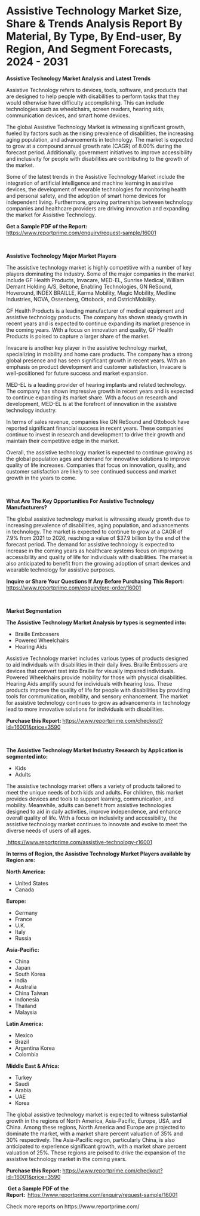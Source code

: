 <p><h1>Assistive Technology Market Size, Share & Trends Analysis Report By Material, By Type, By End-user, By Region, And Segment Forecasts, 2024 - 2031</h1></p><p><strong>Assistive Technology Market Analysis and Latest Trends</strong></p>
<p><p>Assistive Technology refers to devices, tools, software, and products that are designed to help people with disabilities to perform tasks that they would otherwise have difficulty accomplishing. This can include technologies such as wheelchairs, screen readers, hearing aids, communication devices, and smart home devices.</p><p>The global Assistive Technology Market is witnessing significant growth, fueled by factors such as the rising prevalence of disabilities, the increasing aging population, and advancements in technology. The market is expected to grow at a compound annual growth rate (CAGR) of 8.00% during the forecast period. Additionally, government initiatives to improve accessibility and inclusivity for people with disabilities are contributing to the growth of the market.</p><p>Some of the latest trends in the Assistive Technology Market include the integration of artificial intelligence and machine learning in assistive devices, the development of wearable technologies for monitoring health and personal safety, and the adoption of smart home devices for independent living. Furthermore, growing partnerships between technology companies and healthcare providers are driving innovation and expanding the market for Assistive Technology.</p></p>
<p><strong>Get a Sample PDF of the Report:&nbsp;</strong> <a href="https://www.reportprime.com/enquiry/request-sample/16001">https://www.reportprime.com/enquiry/request-sample/16001</a></p>
<p>&nbsp;</p>
<p><strong>Assistive Technology Major Market Players</strong></p>
<p><p>The assistive technology market is highly competitive with a number of key players dominating the industry. Some of the major companies in the market include GF Health Products, Invacare, MED-EL, Sunrise Medical, William Demant Holding A/S, Beltone, Enabling Technologies, GN ReSound, Hoveround, INDEX BRAILLE, Karma Mobility, Magic Mobility, Medline Industries, NOVA, Ossenberg, Ottobock, and OstrichMobility.</p><p>GF Health Products is a leading manufacturer of medical equipment and assistive technology products. The company has shown steady growth in recent years and is expected to continue expanding its market presence in the coming years. With a focus on innovation and quality, GF Health Products is poised to capture a larger share of the market.</p><p>Invacare is another key player in the assistive technology market, specializing in mobility and home care products. The company has a strong global presence and has seen significant growth in recent years. With an emphasis on product development and customer satisfaction, Invacare is well-positioned for future success and market expansion.</p><p>MED-EL is a leading provider of hearing implants and related technology. The company has shown impressive growth in recent years and is expected to continue expanding its market share. With a focus on research and development, MED-EL is at the forefront of innovation in the assistive technology industry.</p><p>In terms of sales revenue, companies like GN ReSound and Ottobock have reported significant financial success in recent years. These companies continue to invest in research and development to drive their growth and maintain their competitive edge in the market.</p><p>Overall, the assistive technology market is expected to continue growing as the global population ages and demand for innovative solutions to improve quality of life increases. Companies that focus on innovation, quality, and customer satisfaction are likely to see continued success and market growth in the years to come.</p></p>
<p>&nbsp;</p>
<p><strong>What Are The Key Opportunities For Assistive Technology Manufacturers?</strong></p>
<p><p>The global assistive technology market is witnessing steady growth due to increasing prevalence of disabilities, aging population, and advancements in technology. The market is expected to continue to grow at a CAGR of 7.9% from 2021 to 2026, reaching a value of $37.9 billion by the end of the forecast period. The demand for assistive technology is expected to increase in the coming years as healthcare systems focus on improving accessibility and quality of life for individuals with disabilities. The market is also anticipated to benefit from the growing adoption of smart devices and wearable technology for assistive purposes.</p></p>
<p><strong>Inquire or Share Your Questions If Any Before Purchasing This Report:</strong> <a href="https://www.reportprime.com/enquiry/pre-order/16001">https://www.reportprime.com/enquiry/pre-order/16001</a></p>
<p>&nbsp;</p>
<p><strong>Market Segmentation</strong></p>
<p><strong>The Assistive Technology Market Analysis by types is segmented into:</strong></p>
<p><ul><li>Braille Embossers</li><li>Powered Wheelchairs</li><li>Hearing Aids</li></ul></p>
<p><p>Assistive Technology market includes various types of products designed to aid individuals with disabilities in their daily lives. Braille Embossers are devices that convert text into Braille for visually impaired individuals. Powered Wheelchairs provide mobility for those with physical disabilities. Hearing Aids amplify sound for individuals with hearing loss. These products improve the quality of life for people with disabilities by providing tools for communication, mobility, and sensory enhancement. The market for assistive technology continues to grow as advancements in technology lead to more innovative solutions for individuals with disabilities.</p></p>
<p><strong>Purchase this Report:&nbsp;</strong><a href="https://www.reportprime.com/checkout?id=16001&price=3590">https://www.reportprime.com/checkout?id=16001&price=3590</a></p>
<p>&nbsp;</p>
<p><strong>The Assistive Technology Market Industry Research by Application is segmented into:</strong></p>
<p><ul><li>Kids</li><li>Adults</li></ul></p>
<p><p>The assistive technology market offers a variety of products tailored to meet the unique needs of both kids and adults. For children, this market provides devices and tools to support learning, communication, and mobility. Meanwhile, adults can benefit from assistive technologies designed to aid in daily activities, improve independence, and enhance overall quality of life. With a focus on inclusivity and accessibility, the assistive technology market continues to innovate and evolve to meet the diverse needs of users of all ages.</p></p>
<p><a href="https://www.reportprime.com/assistive-technology-r16001">&nbsp;https://www.reportprime.com/assistive-technology-r16001</a></p>
<p><strong>In terms of Region, the Assistive Technology Market Players available by Region are:</strong></p>
<p>
    <p> <strong> North America: </strong>
        <ul>
            <li>United States</li>
            <li>Canada</li>
        </ul>
        </p> 
    <p> <strong> Europe: </strong>
        <ul>
            <li>Germany</li>
            <li>France</li>
            <li>U.K.</li>
            <li>Italy</li>
            <li>Russia</li>
        </ul>
        </p> 
    <p> <strong> Asia-Pacific: </strong>
        <ul>
            <li>China</li>
            <li>Japan</li>
            <li>South Korea</li>
            <li>India</li>
            <li>Australia</li>
            <li>China Taiwan</li>
            <li>Indonesia</li>
            <li>Thailand</li>
            <li>Malaysia</li>
        </ul>
        </p> 
    <p> <strong> Latin America: </strong>
        <ul>
            <li>Mexico</li>
            <li>Brazil</li>
            <li>Argentina Korea</li>
            <li>Colombia</li>
        </ul>
        </p> 
    <p> <strong> Middle East & Africa: </strong>
        <ul>
            <li>Turkey</li>
            <li>Saudi</li>
            <li>Arabia</li>
            <li>UAE</li>
            <li>Korea</li>
        </ul>
    </p>
    </p>
<p><p>The global assistive technology market is expected to witness substantial growth in the regions of North America, Asia-Pacific, Europe, USA, and China. Among these regions, North America and Europe are projected to dominate the market, with a market share percent valuation of 35% and 30% respectively. The Asia-Pacific region, particularly China, is also anticipated to experience significant growth, with a market share percent valuation of 25%. These regions are poised to drive the expansion of the assistive technology market in the coming years.</p></p>
<p><strong>Purchase this Report: </strong><a href="https://www.reportprime.com/checkout?id=16001&price=3590">https://www.reportprime.com/checkout?id=16001&price=3590</a></p>
<p>&nbsp;<strong>Get a Sample PDF of the Report:&nbsp;&nbsp;</strong><a href="https://www.reportprime.com/enquiry/request-sample/16001">https://www.reportprime.com/enquiry/request-sample/16001</a></p>
<p><strong></strong></p>
<p>Check more reports on https://www.reportprime.com/</p>